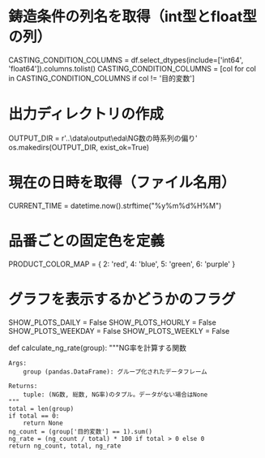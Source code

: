 # 鋳造条件の列名を取得（int型とfloat型の列）
CASTING_CONDITION_COLUMNS = df.select_dtypes(include=['int64', 'float64']).columns.tolist()
CASTING_CONDITION_COLUMNS = [col for col in CASTING_CONDITION_COLUMNS if col != '目的変数']

# 出力ディレクトリの作成
OUTPUT_DIR = r'..\data\output\eda\NG数の時系列の偏り'
os.makedirs(OUTPUT_DIR, exist_ok=True)

# 現在の日時を取得（ファイル名用）
CURRENT_TIME = datetime.now().strftime("%y%m%d%H%M")

# 品番ごとの固定色を定義
PRODUCT_COLOR_MAP = {
    2: 'red',
    4: 'blue',
    5: 'green',
    6: 'purple'
}

# グラフを表示するかどうかのフラグ
SHOW_PLOTS_DAILY = False
SHOW_PLOTS_HOURLY = False
SHOW_PLOTS_WEEKDAY = False
SHOW_PLOTS_WEEKLY = False

def calculate_ng_rate(group):
    """NG率を計算する関数

    Args:
        group (pandas.DataFrame): グループ化されたデータフレーム

    Returns:
        tuple: (NG数, 総数, NG率)のタプル。データがない場合はNone
    """
    total = len(group)
    if total == 0:
        return None
    ng_count = (group['目的変数'] == 1).sum()
    ng_rate = (ng_count / total) * 100 if total > 0 else 0
    return ng_count, total, ng_rate
